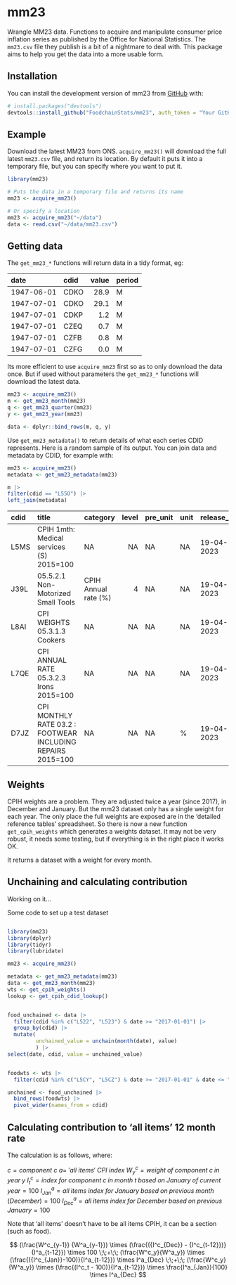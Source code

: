 
<!-- README.md is generated from README.Rmd. Please edit that file -->

# mm23

<!-- badges: start -->
<!-- badges: end -->

Wrangle MM23 data. Functions to acquire and manipulate consumer price
inflation series as published by the Office for National Statistics. The
`mm23.csv` file they publish is a bit of a nightmare to deal with. This
package aims to help you get the data into a more usable form.

## Installation

You can install the development version of mm23 from
[GitHub](https://github.com/) with:

``` r
# install.packages("devtools")
devtools::install_github("FoodchainStats/mm23", auth_token = "Your GitHub PAT")
```

## Example

Download the latest MM23 from ONS. `acquire_mm23()` will download the
full latest `mm23.csv` file, and return its location. By default it puts
it into a temporary file, but you can specify where you want to put it.

``` r
library(mm23)

# Puts the data in a temporary file and returns its name
mm23 <- acquire_mm23()

# Or specify a location
mm23 <- acquire_mm23("~/data")
data <- read.csv("~/data/mm23.csv")
```

## Getting data

The `get_mm23_*` functions will return data in a tidy format, eg:

| date       | cdid | value | period |
|:-----------|:-----|------:|:-------|
| 1947-06-01 | CDKO |  28.9 | M      |
| 1947-07-01 | CDKO |  29.1 | M      |
| 1947-07-01 | CDKP |   1.2 | M      |
| 1947-07-01 | CZEQ |   0.7 | M      |
| 1947-07-01 | CZFB |   0.8 | M      |
| 1947-07-01 | CZFG |   0.0 | M      |

Its more efficient to use `acquire_mm23` first so as to only download
the data once. But if used without parameters the `get_mm23_*` functions
will download the latest data.

``` r
mm23 <- acquire_mm23()
m <- get_mm23_month(mm23)
q <- get_mm23_quarter(mm23)
y <- get_mm23_year(mm23)

data <- dplyr::bind_rows(m, q, y)
```

Use `get_mm23_metadata()` to return details of what each series CDID
represents. Here is a random sample of its output. You can join data and
metadata by CDID, for example with:

``` r
mm23 <- acquire_mm23()
metadata <- get_mm23_metadata(mm23)

m |>
filter(cdid == "L55O") |>
left_join(metadata)
```

| cdid | title                                                       | category             | level | pre_unit | unit | release_date | next_release | important_notes |
|:-----|:------------------------------------------------------------|:---------------------|------:|:---------|:-----|:-------------|:-------------|:----------------|
| L5MS | CPIH 1mth: Medical services (S) 2015=100                    | NA                   |    NA | NA       | NA   | 19-04-2023   | 24 May 2023  | NA              |
| J39L | 05.5.2.1 Non-Motorized Small Tools                          | CPIH Annual rate (%) |     4 | NA       | NA   | 19-04-2023   | 24 May 2023  | NA              |
| L8AI | CPI WEIGHTS 05.3.1.3 Cookers                                | NA                   |    NA | NA       | NA   | 19-04-2023   | 24 May 2023  | NA              |
| L7QE | CPI ANNUAL RATE 05.3.2.3 Irons 2015=100                     | NA                   |    NA | NA       | NA   | 19-04-2023   | 24 May 2023  | NA              |
| D7JZ | CPI MONTHLY RATE 03.2 : FOOTWEAR INCLUDING REPAIRS 2015=100 | NA                   |    NA | NA       | %    | 19-04-2023   | 24 May 2023  | NA              |

## Weights

CPIH weights are a problem. They are adjusted twice a year (since 2017),
in December and January. But the mm23 dataset only has a single weight
for each year. The only place the full weights are exposed are in the
‘detailed reference tables’ spreadsheet. So there is now a new function
`get_cpih_weights` which generates a weights dataset. It may not be very
robust, it needs some testing, but if everything is in the right place
it works OK.

It returns a dataset with a weight for every month.

## Unchaining and calculating contribution

Working on it…

Some code to set up a test dataset

``` r

library(mm23)
library(dplyr)
library(tidyr)
library(lubridate)

mm23 <- acquire_mm23()

metadata <- get_mm23_metadata(mm23)
data <- get_mm23_month(mm23)
wts <- get_cpih_weights()
lookup <- get_cpih_cdid_lookup()


food_unchained <- data |> 
  filter(cdid %in% c("L522", "L523") & date >= "2017-01-01") |> 
  group_by(cdid) |> 
  mutate(
         unchained_value = unchain(month(date), value)
         ) |> 
select(date, cdid, value = unchained_value)


foodwts <- wts |> 
  filter(cdid %in% c("L5CY", "L5CZ") & date >= "2017-01-01" & date <= "2023-03-01") 

unchained <- food_unchained |> 
  bind_rows(foodwts) |> 
  pivot_wider(names_from = cdid)


```

## Calculating contribution to ‘all items’ 12 month rate

The calculation is as follows, where:

$c = component\:c$ $a = \:'all\:items'\:CPI\:index$
$W^c_{y} = weight\;of\;component\;c\;in\;year\;y$
$I^c_t = index\;for\;component\;c\;in\;month\;t\;based\;on\;January\;of\;current\;year =100$
$I^a_{Jan} = all\;items\;index\;for\;January\;based\;on\;previous\;month\;(December) = 100$
$I^a_{Dec} = all\;items\;index\;for\;December\;based\;on\;previous\;January = 100$

Note that ‘all items’ doesn’t have to be all items CPIH, it can be a
section (such as food).

$$
(\frac{W^c_{y-1}} {W^a_{y-1}})
\times
(\frac{({I^c_{Dec}} - {I^c_{t-12}})}{I^a_{t-12}})
\times
100
\;\;+\;\;
(\frac{W^c_y}{W^a_y})
\times
(\frac{({I^c_{Jan}}-100)}{I^a_{t-12}})
\times
I^a_{Dec}
\;\;+\;\;
(\frac{W^c_y}{W^a_y})
\times
(\frac{(I^c_t - 100)}{I^a_{t-12}})
\times
\frac{I^a_{Jan}}{100}
\times
I^a_{Dec}
$$
